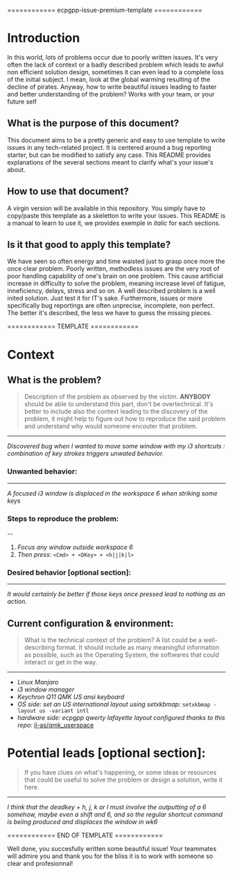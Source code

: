 ============ ecpgpp-issue-premium-template ============

# Introduction

In this world, lots of problems occur due to poorly written issues. It's very often the lack of context or a badly described problem which leads to awful non efficient solution design, sometimes it can even lead to a complete loss of the initial subject. 
I mean, look at the global warming resulting of the decline of pirates. 
Anyway, how to write beautiful issues leading to faster and better understanding of the problem? Works with your team, or your future self

## What is the purpose of this document?

This document aims to be a pretty generic and easy to use template to write issues in any tech-related project. It is centered around a bug reporting starter, but can be modified to satisfy any case. This README provides explanations of the several sections meant to clarify what's your issue's about.

## How to use that document?

A virgin version will be available in this repository. You simply have to copy/paste this template as a skeletton to write your issues. This README is a manual to learn to use it, we provides exemple in *italic* for each sections.

## Is it that good to apply this template? 
We have seen so often energy and time waisted just to grasp once more the once clear problem. Poorly written, methodless issues are the very root of poor handling capability of one's brain on one problem. This cause artificial increase in difficulty to solve the problem, meaning increase level of fatigue, inneficiency, delays, stress and so on. A well described problem is a well inited solution. Just test it for IT's sake.
Furthermore, issues or more specifically bug reportings are often unprecise, incomplete, non perfect. The better it's described, the less we have to guess the missing pieces.

============ TEMPLATE ============

# Context 
## What is the problem? 
> Description of the problem as observed by the victim. **ANYBODY** should be able to understand this part, don't be overtechnical.
It's better to include also the context leading to the discovery of the problem, it might help to figure out how to reproduce the said problem and understand why would someone encouter that problem.

---

*Discovered bug when I wanted to move some window with my i3 shortcuts : combination of key strokes triggers unwated behavior.*

### Unwanted behavior:

---

*A focused i3 window is displaced in the workspace 6 when striking some keys*

### Steps to reproduce the problem:

--

1. *Focus any window outside workspace 6*
2. *Then press:* `<Cmd> + <DKey> + <h|j|k|l>`

### Desired behavior [optional section]:

---

*It would certainly be better if those keys once pressed lead to nothing as an action.*

## Current configuration & environment: 
> What is the technical context of the problem? A list could be a well-describing format. It should include as many meaningful information as possible, such as the Operating System, the softwares that could interact or get in the way.

---

+ *Linux Manjaro*
+ *i3 window manager*
+ *Keychron Q11 QMK US ansi keyboard*
+ *OS side: set an US international layout using setxkbmap:*
`setxkbmap -layout us -variant intl`
+ *hardware side: ecpgpp qwerty lafayette layout configured thanks to this repo:* [il-as/qmk_userspace](https://github.com/il-as/qmk_userspace)

# Potential leads [optional section]:
> If you have clues on what's happening, or some ideas or resources that could be useful to solve the problem or design a solution, write it here.

---

*I think that the deadkey + h, j, k or l must involve the outputting of a 6 somehow, maybe even a shift and 6, and so the regular shortcut command is beiing produced and displaces the window in wk6*

============ END OF TEMPLATE ============

Well done, you succesfully written some beautiful issue! Your teammates will admire you and thank you for the bliss it is to work with someone so clear and profesionnal!






